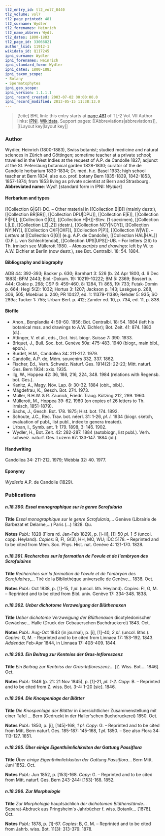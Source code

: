 ```yaml
---
tl2_entry_id: tl2_vol7_0440
tl2_volume: vol7
tl2_page_printed: 481
tl2_surname: Wydler
tl2_forenames: Heinrich
tl2_name_abbrev: Wydl.
tl2_dates: 1800-1883
tl2_page_id: 33066821
author_lsid: 11912-1
wikidata_id: Q117245
ipni_surname: Wydler
ipni_forenames: Heinrich
ipni_standard_form: Wydler
ipni_dates: 1800-1883
ipni_taxon_scope: 
- Botany
- Spermatophytes
ipni_geo_scope: 
ipni_version: 1.1.1.1
ipni_record_created: 2003-07-02 00:00:00.0
ipni_record_modified: 2013-05-15 11:38:13.0
---
```


> [!cite] BHL link: this entry starts at [page 481](https://www.biodiversitylibrary.org/page/33066821) of TL-2 Vol. VII
> Author links: [IPNI](https://www.ipni.org/a/11912-1), [Wikidata](https://www.wikidata.org/wiki/Q117245). Support pages: [[Abbreviations|abbreviations]], [[Layout key|layout key]]

### Author

Wydler, Heinrich (1800-1883), Swiss botanist; studied medicine and natural sciences in Zürich and Göttingen; sometime teacher at a private school; travelled in the West Indies at the request of A.P. de Candolle 1827; adjunct at the St. Petersburg botanical garden 1828-1830; curator of the de Candolle herbarium 1830-1834; Dr. med. h.c. Basel 1933; high school teacher at Bern 1834, also e.o. prof. botany Bern 1835-1839, 1842-1853, 1857-1874; from 1853 living as private scientist at Bern and Strasbourg. 
**Abbreviated name**: *Wydl.* \[standard form in IPNI: *Wydler*\]

#### Herbarium and types

[[Collection G|G]]-DC. – Other material in [[Collection B|B]] (mainly destr.), [[Collection BR|BR]], [[Collection DPU|DPU]], [[Collection E|E]], [[Collection FI|FI]], [[Collection G|G]], [[Collection H|H]]-Stev. (1 specimen), [[Collection L|L]], [[Collection LZ|LZ]] (destr.), [[Collection NCY|NCY]], [[Collection NY|NY]], [[Collection OXF|OXF]], [[Collection P|P]], [[Collection W|W]]. – *Letters* at [[Collection G|G]] (e.g. A.P. de Candolle), [[Collection HAL|HAL]] (D.F.L. von Schlechtendal), [[Collection UPS|UPS]]-UB. – For letters (26) to Th. Irmisch see Müllerott 1980. – *Manuscripts and drawings*: left by W. to A.W. Eichler at Berlin (now destr.), see Bot. Centralbl. 18: 54. 1884.

#### Bibliography and biography

ADB 44: 392-393; Backer p. 630; Barnhart 3: 526 (b. 24 Apr 1800, d. 6 Dec 1883); BFM 2443; Biol.-Dokum. 19: 10219-10222; BM 5: 2369; Bossert p. 444; Clokie p. 268; CSP 6: 459-460, 8: 1284, 11: 865, 19: 733; Futak-Domin p. 664; Hegi 5(2): 1032; Hortus 3: 1207; Jackson p. 143; Lasègue p. 268, 306, 505; Moebius p. 240; PR 10427, ed. 1: 11379-11380; Rehder 5: 935; SO 289a; Tucker 1: 755; Urban-Berl. p. 412; Zander ed. 10, p. 734, ed. 11, p. 838.

#### Biofile

- Anon., Bonplandia 4: 59-60. 1856; Bot. Centralbl. 18: 54. 1884 (left his botanical mss. and drawings to A.W. Eichler); Bot. Zeit. 41: 874. 1883 (d.).
- Attinger, V. et al., eds., Dict. hist. biogr. Suisse 7: 390. 1933.
- Briquet, J., Bull. Soc. bot. Genève 50a: 475-483. 1940 (biogr., main bibl., epon.).
- Burdet, H.M., Candollea 34: 211-212. 1979.
- Candolle, A.P. de, Mém. souvenirs 332, 337. 1862.
- Fischer, Ed., Verh. Schweiz. Naturf. Ges. 1914(2): 22-23; Mitt. naturf. Ges. Bern 1934: xxix. 1935.
- Ilg, W., Hoppea 42: 36, 186, 216, 224, 348. 1984 (relations with Regensb. bot. Ges.).
- Kanitz, A., Magy. Növ. Lap. 8: 30-32. 1884 (obit., bibl.).
- Mägdefrau, K., Gesch. Bot. 274. 1973.
- Müller, R.H.W. & R. Zaunick, Friedr. Traug. Kützing 212, 299. 1960.
- Müllerott, M., Hoppea 39: 62. 1980 (on copies of 26 letters to Th. Irmisch, 1851-1879).
- Sachs, J., Gesch. Bot. 178. 1875; Hist. bot. 174. 1892.
- Schoute, J.C., Rec. Trav. bot. néerl. 31: 1-26, *pl. I.* 1934 (biogr. sketch, evaluation of publ., list publ., index to genera treated).
- Urban, I., Symb. ant. 1: 179. 1898, 3: 146. 1902.
- Wydler, H., Bot. Zeit. 42: 282-287. 1884 (autobiogr., list publ.). Verh. schweiz. naturf. Ges. Luzern 67: 133-147. 1884 (id.).

#### Handwriting

Candollea 34: 211-212. 1979; Webbia 32: 40. 1977.

#### Eponymy

*Wydleria* A.P. de Candolle (1829).

### Publications

##### n.18.390. Essai monographique sur le genre Scrofularia

**Title**
*Essai monographique sur le genre Scrofularia*,... Genève (Librairie de Barbezat et Delarne,...) Paris (...) 1828. Qu.

**Notes**
*Publ*.: 1828 (Flora rd. Jan-Feb 1829), p. \[i-iii\], \[1\]-50 *pl. 1-5* (uncol. copp. Heyland).
*Copies*: B, FI, G(3), HH, MO, WU; IDC 5178. – Reprinted and to be cited from Mém. Soc. Phys. Hist. nat. Genève 4: 121-170. 1828.

##### n.18.391. Recherches sur la formation de l'ovule et de l'embryon des Scrofulaires

**Title**
*Recherches sur la formation de l'ovule et de l'embryon des Scrofulaires*,... Tiré de la Bibliothèque universelle de Genève... 1838. Oct.

**Notes**
*Publ*.: Oct 1838, p. \[1\]-15, *1 pl*. (uncol. lith. Heyland). *Copies*: FI, G, M. – Reprinted and to be cited from Bibl. univ. Genève 17: 334-348. 1838.

##### n.18.392. Ueber dichotome Verzweigung der Blüthenaxen

**Title**
*Ueber dichotome Verzweigung der Blüthenaxen* dicotyledonischer Gewächse... Halle (Druck der Gebauerschen Buchdruckerei) 1843. Oct.

**Notes**
*Publ*.: Aug-Oct 1843 (in journal), p. \[i\], \[1\]-40, *2 pl*. (uncol. liths.). *Copies*: G, M. – Reprinted and to be cited from Linnaea 17: 153-192. 1843.
*Addenda*: Feb-Apr 1844, in Linnaea 17: 408-409. 1844.

##### n.18.393. Ein Beitrag zur Kentniss der Gras-Infloreszenz

**Title**
*Ein Beitrag zur Kentniss der Gras-Infloreszenz*... \[Z. Wiss. Bot.... 1846\]. Oct.

**Notes**
*Publ*.: 1846 (p. 21: 21 Nov 1845), p. \[1\]-21, *pl. 1-2. Copy*: B. – Reprinted and to be cited from Z. wiss. Bot. 3-4: 1-20 \[sic\]. 1846.

##### n.18.394. Die Knospenlage der Blätter

**Title**
*Die Knospenlage der Blätter* in übersichtlicher Zusammenstellung mit einer Tafel ... Bern (Gedruckt in der Haller'schen Buchdruckerei) 1850. Oct.

**Notes**
*Publ*.: 1850, p. \[i\], \[145\]-168, *1 pl. Copy*: G. – Reprinted and to be cited from Mitt. Bern naturf. Ges. 185-187: 145-168, *1 pl*. 1850. – See also Flora 34: 113-127. 1851.

##### n.18.395. Über einige Eigenthiimlichkeiten der Gattung Passiflora

**Title**
*Über einige Eigenthiimlichkeiten der Gattung Passiflora*... Bern Mitt. Juni 1852. Oct.

**Notes**
*Publ*.: Jun 1852, p. \[153\]-168. *Copy*: G. – Reprinted and to be cited from Mitt. naturf. Ges. Bern 243-244: \[153\]-168. 1852.

##### n.18.396. Zur Morphologie

**Title**
*Zur Morphologie* hauptsächlich *der dichotomen Blüthenstände*... Separat-Abdruck aus Pringsheim's Jahrbücher f. wiss. Botanik... \[1878\]. Oct.

**Notes**
*Publ*.: 1878, p. \[1\]-67. *Copies*: B, G, M. – Reprinted and to be cited from Jahrb. wiss. Bot. 11(3): 313-379. 1878.

